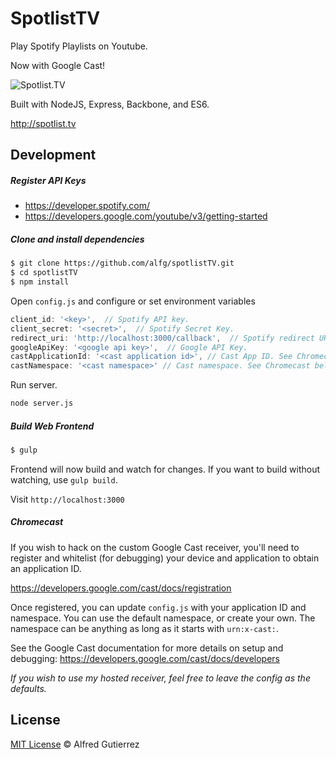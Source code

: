 # SpotlistTV

Play Spotify Playlists on Youtube.

Now with Google Cast!

![Spotlist.TV](screenshot.png)

Built with NodeJS, Express, Backbone, and ES6.

http://spotlist.tv

## Development

##### Register API Keys
- https://developer.spotify.com/
- https://developers.google.com/youtube/v3/getting-started


##### Clone and install dependencies

```bash
$ git clone https://github.com/alfg/spotlistTV.git
$ cd spotlistTV
$ npm install
```

Open `config.js` and configure or set environment variables

```javascript
client_id: '<key>',  // Spotify API key.
client_secret: '<secret>',  // Spotify Secret Key.
redirect_uri: 'http://localhost:3000/callback',  // Spotify redirect URI.
googleApiKey: '<google api key>',  // Google API Key.
castApplicationId: '<cast application id>', // Cast App ID. See Chromecast below.
castNamespace: '<cast namespace>' // Cast namespace. See Chromecast below.
```

Run server.
```bash
node server.js
```

##### Build Web Frontend
```bash
$ gulp
```

Frontend will now build and watch for changes. If you want to build without watching, use `gulp build`.

Visit `http://localhost:3000`


##### Chromecast
If you wish to hack on the custom Google Cast receiver, you'll need to register and whitelist (for debugging) your device and application to obtain an application ID.

https://developers.google.com/cast/docs/registration

Once registered, you can update `config.js` with your application ID and namespace.
You can use the default namespace, or create your own. The namespace can be anything as long as it starts with `urn:x-cast:`.

See the Google Cast documentation for more details on setup and debugging:
https://developers.google.com/cast/docs/developers

*If you wish to use my hosted receiver, feel free to leave the config as the defaults.*

## License

[MIT License](http://alfg.mit-license.org/) © Alfred Gutierrez
